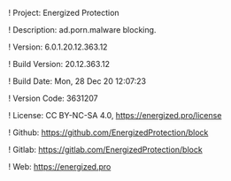 ! Project: Energized Protection

! Description: ad.porn.malware blocking.

! Version: 6.0.1.20.12.363.12

! Build Version: 20.12.363.12

! Build Date: Mon, 28 Dec 20 12:07:23

! Version Code: 3631207

! License: CC BY-NC-SA 4.0, https://energized.pro/license

! Github: https://github.com/EnergizedProtection/block

! Gitlab: https://gitlab.com/EnergizedProtection/block


! Web: https://energized.pro

